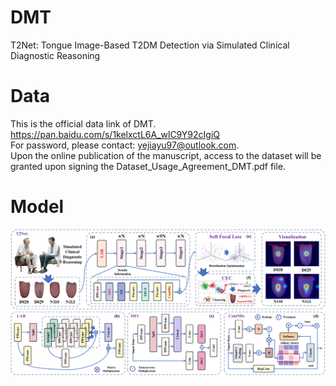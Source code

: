 # DMT
T2Net: Tongue Image-Based T2DM Detection via Simulated Clinical Diagnostic Reasoning

# Data
This is the official data link of DMT. </br>
https://pan.baidu.com/s/1kelxctL6A_wlC9Y92cIgiQ </br>
For password, please contact: yejiayu97@outlook.com. </br>
Upon the online publication of the manuscript, access to the dataset will be granted upon signing the Dataset_Usage_Agreement_DMT.pdf file. </br>

# Model
![Example Image](https://github.com/yjy-97/DMT/blob/main/model.png)
